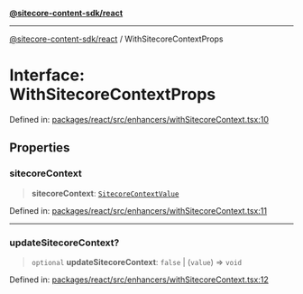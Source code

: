 [**@sitecore-content-sdk/react**](../README.md)

***

[@sitecore-content-sdk/react](../README.md) / WithSitecoreContextProps

# Interface: WithSitecoreContextProps

Defined in: [packages/react/src/enhancers/withSitecoreContext.tsx:10](https://github.com/Sitecore/xmc-jss-dev/blob/2e6668e53da88ec1fae89d8114202dfa302a9374/packages/react/src/enhancers/withSitecoreContext.tsx#L10)

## Properties

### sitecoreContext

> **sitecoreContext**: [`SitecoreContextValue`](../type-aliases/SitecoreContextValue.md)

Defined in: [packages/react/src/enhancers/withSitecoreContext.tsx:11](https://github.com/Sitecore/xmc-jss-dev/blob/2e6668e53da88ec1fae89d8114202dfa302a9374/packages/react/src/enhancers/withSitecoreContext.tsx#L11)

***

### updateSitecoreContext?

> `optional` **updateSitecoreContext**: `false` \| (`value`) => `void`

Defined in: [packages/react/src/enhancers/withSitecoreContext.tsx:12](https://github.com/Sitecore/xmc-jss-dev/blob/2e6668e53da88ec1fae89d8114202dfa302a9374/packages/react/src/enhancers/withSitecoreContext.tsx#L12)
